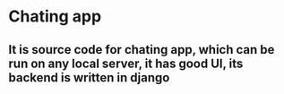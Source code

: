 # Chating app
## It is source code for chating app, which can be run on any local server, it has good UI, its backend is written in django
